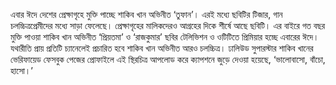 এবার ঈদে দেশের প্রেক্ষাগৃহে মুক্তি পাচ্ছে শাকিব খান অভিনীত ‘তুফান’। এরই মধ্যে ছবিটির টিজার, গান চলচ্চিত্রপ্রেমীদের মধ্যে সাড়া ফেলেছে। প্রেক্ষাগৃহের মালিকদেরও আগ্রহের দিকে শীর্ষে আছে ছবিটি। এর বাইরে গত বছর মুক্তি পাওয়া শাকিব খান অভিনীত ‘প্রিয়তমা’ ও ‘রাজকুমার’ ছবির টেলিভিশন ও ওটিটিতে প্রিমিয়ার হচ্ছে এবারের ঈদে। যথারীতি প্রায় প্রতিটি চ্যানেলেই প্রচারিত হবে শাকিব খান অভিনীত আরও চলচ্চিত্র। ঢালিউড সুপারস্টার শাকিব খানের ভেরিফায়েড ফেসবুক পেজের প্রোফাইলে এই স্থিরচিত্র আপলোড করে ক্যাপশনে জুড়ে দেওয়া হয়েছে, ‘ভালোবাসো, বাঁচো, হাসো।’

